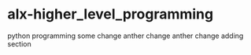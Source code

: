 # alx-higher_level_programming
python programming 
some change 
anther change
anther change
adding section
